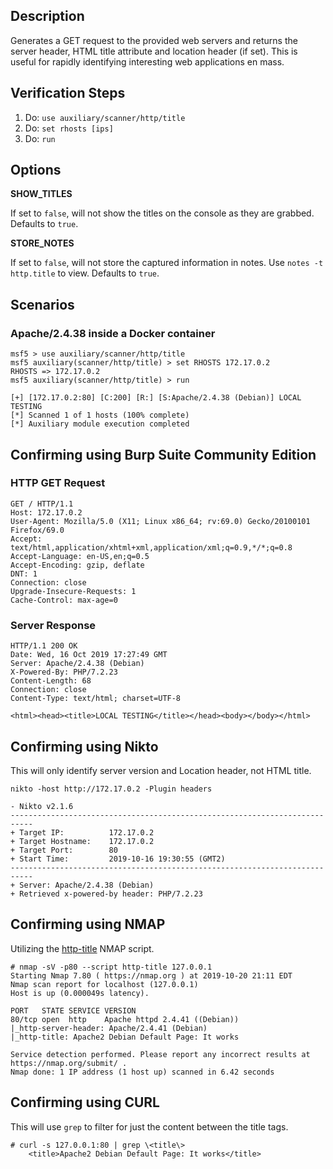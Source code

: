 ## Description

Generates a GET request to the provided web servers and returns the server header, HTML title attribute and location header (if set). This is useful for rapidly identifying interesting web applications en mass.

## Verification Steps

  1. Do: `use auxiliary/scanner/http/title`
  2. Do: `set rhosts [ips]`
  3. Do: `run`

## Options

**SHOW_TITLES**

If set to `false`, will not show the titles on the console as they are grabbed. Defaults to `true`.

**STORE_NOTES**

If set to `false`, will not store the captured information in notes. Use `notes -t http.title` to view. Defaults to `true`.

## Scenarios

### Apache/2.4.38 inside a Docker container

  ```
msf5 > use auxiliary/scanner/http/title
msf5 auxiliary(scanner/http/title) > set RHOSTS 172.17.0.2
RHOSTS => 172.17.0.2
msf5 auxiliary(scanner/http/title) > run

[+] [172.17.0.2:80] [C:200] [R:] [S:Apache/2.4.38 (Debian)] LOCAL TESTING
[*] Scanned 1 of 1 hosts (100% complete)
[*] Auxiliary module execution completed
  ```

## Confirming using Burp Suite Community Edition

### HTTP GET Request 

```
GET / HTTP/1.1
Host: 172.17.0.2
User-Agent: Mozilla/5.0 (X11; Linux x86_64; rv:69.0) Gecko/20100101 Firefox/69.0
Accept: text/html,application/xhtml+xml,application/xml;q=0.9,*/*;q=0.8
Accept-Language: en-US,en;q=0.5
Accept-Encoding: gzip, deflate
DNT: 1
Connection: close
Upgrade-Insecure-Requests: 1
Cache-Control: max-age=0
```

### Server Response

```
HTTP/1.1 200 OK
Date: Wed, 16 Oct 2019 17:27:49 GMT
Server: Apache/2.4.38 (Debian)
X-Powered-By: PHP/7.2.23
Content-Length: 68
Connection: close
Content-Type: text/html; charset=UTF-8

<html><head><title>LOCAL TESTING</title></head><body></body></html>
```

## Confirming using Nikto

This will only identify server version and Location header, not HTML title.

```
nikto -host http://172.17.0.2 -Plugin headers

- Nikto v2.1.6
---------------------------------------------------------------------------
+ Target IP:          172.17.0.2
+ Target Hostname:    172.17.0.2
+ Target Port:        80
+ Start Time:         2019-10-16 19:30:55 (GMT2)
---------------------------------------------------------------------------
+ Server: Apache/2.4.38 (Debian)
+ Retrieved x-powered-by header: PHP/7.2.23
```

## Confirming using NMAP

Utilizing the [http-title](https://nmap.org/nsedoc/scripts/http-title.html) NMAP script.

```
# nmap -sV -p80 --script http-title 127.0.0.1
Starting Nmap 7.80 ( https://nmap.org ) at 2019-10-20 21:11 EDT
Nmap scan report for localhost (127.0.0.1)
Host is up (0.000049s latency).

PORT   STATE SERVICE VERSION
80/tcp open  http    Apache httpd 2.4.41 ((Debian))
|_http-server-header: Apache/2.4.41 (Debian)
|_http-title: Apache2 Debian Default Page: It works

Service detection performed. Please report any incorrect results at https://nmap.org/submit/ .
Nmap done: 1 IP address (1 host up) scanned in 6.42 seconds
```

## Confirming using CURL

This will use `grep` to filter for just the content between the title tags.

```
# curl -s 127.0.0.1:80 | grep \<title\>
    <title>Apache2 Debian Default Page: It works</title>
```
